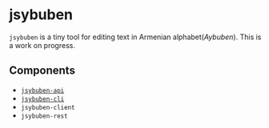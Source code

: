 # jsybuben
`jsybuben` is a tiny tool for editing text in Armenian alphabet(*Aybuben*).
This is a work on progress.

## Components
- [`jsybuben-api`](./jsybuben-api/README.md)
- [`jsybuben-cli`](./jsybuben-cli/README.md)
- `jsybuben-client`
- `jsybuben-rest`
